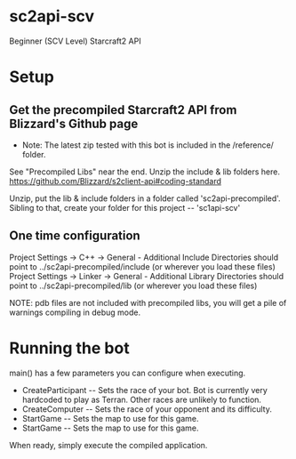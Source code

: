 # sc2api-scv
Beginner (SCV Level) Starcraft2 API

# Setup

## Get the precompiled Starcraft2 API from Blizzard's Github page
* Note:  The latest zip tested with this bot is included in the /reference/ folder.

See "Precompiled Libs" near the end.  Unzip the include & lib folders here.
https://github.com/Blizzard/s2client-api#coding-standard

Unzip, put the lib & include folders in a folder called 'sc2api-precompiled'.
Sibling to that, create your folder for this project -- 'sc1api-scv'

## One time configuration
Project Settings -> C++ -> General - Additional Include Directories should point to ../sc2api-precompiled/include  (or wherever you load these files)
Project Settings -> Linker -> General - Additional Library Directories should point to ../sc2api-precompiled/lib  (or wherever you load these files)

NOTE:  pdb files are not included with precompiled libs, you will get a pile of warnings compiling in debug mode.

# Running the bot

main() has a few parameters you can configure when executing.

* CreateParticipant -- Sets the race of your bot.  Bot is currently very hardcoded to play as Terran.  Other races are unlikely to function.
* CreateComputer -- Sets the race of your opponent and its difficulty.
* StartGame -- Sets the map to use for this game.
* StartGame -- Sets the map to use for this game.

When ready, simply execute the compiled application.
